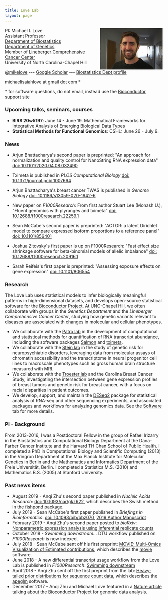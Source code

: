 ```yaml
---
title: Love Lab
layout: page
---
```


<!-- {% include JB/setup %} -->

<img style="float: right;" src="assets/michaellove.jpg">

PI: Michael I. Love <br>
Assistant Professor <br>
[Department of Biostatistics](http://sph.unc.edu/bios/biostatistics/) <br>
[Department of Genetics](http://www.med.unc.edu/genetics/) <br>
Member of [Lineberger Comprehensive Cancer Center](https://unclineberger.org/) <br>
University of North Carolina-Chapel Hill

[@mikelove](http://twitter.com/mikelove) ---
[Google Scholar](https://scholar.google.com/citations?user=vzXv764AAAAJ) ---
[Biostatistics Dept profile](http://sph.unc.edu/adv_profile/michael-love-phd/)

michaelisaiahlove at gmail dot com *

\* for software questions, do not email, instead use the [Bioconductor support site](https://support.bioconductor.org)

### Upcoming talks, seminars, courses

* **BIRS 20w5197**: June 14 - June 19.
  Mathematical Frameworks for Integrative Analysis of Emerging
  Biological Data Types
* **Statistical Methods for Functional Genomics**: CSHL: June 26 - July 9.

### News

* Arjun Bhattacharya's second paper is preprinted:
  "An approach for normalization and quality control for NanoString RNA expression data"
  [doi: 10.1101/2020.04.08.032490](https://doi.org/10.1101/2020.04.08.032490)

* Tximeta is published in *PLOS Computational Biology*
  [doi: 10.1371/journal.pcbi.1007664](https://doi.org/10.1371/journal.pcbi.1007664)
* Arjun Bhattacharya's breast cancer TWAS is published in *Genome Biology*
  [doi: 10.1186/s13059-020-1942-6](https://doi.org/10.1186/s13059-020-1942-6)
* New paper on *F1000Research*: From first author Stuart Lee (Monash U.),
  "Fluent genomics with plyranges and tximeta"
  [doi: 10.12688/f1000research.22259.1](https://doi.org/10.12688/f1000research.22259.1)
* Sean McCabe's second paper is preprinted:
  "ACTOR: a latent Dirichlet model to compare expressed 
  isoform proportions to a reference panel"
  [doi: 10.1101/856401](https://doi.org/10.1101/856401)
* Joshua Zitovsky's first paper is up on F1000Research:
  "Fast effect size shrinkage software for beta-binomial 
  models of allelic imbalance"
  [doi: 10.12688/f1000research.20916.1](https://doi.org/10.12688/f1000research.20916.1)
* Sarah Reifeis's first paper is preprinted:
  "Assessing exposure effects on gene expression"
  [doi: 10.1101/806554](https://doi.org/10.1101/806554)

### Research

The Love Lab uses statistical models to infer biologically meaningful
patterns in high-dimensional datasets, and develops
open-source statistical software for the [Bioconductor Project](https://bioconductor.org).
At UNC-Chapel Hill, we often collaborate with groups in the 
*Genetics Department* and the *Lineberger Comprehensive Cancer Center*, 
studying how genetic variants relevant to diseases are associated with changes
in molecular and cellular phenotypes.

* We collaborate with the [Patro lab](http://www.robpatro.com/) in the
  development of computational and statistical methods for
  quantification of RNA transcript abundance, including the software
  packages [Salmon](https://combine-lab.github.io/salmon/)
  and [tximeta](https://bioconductor.org/packages/tximeta).
* We collaborate with the [Stein lab](https://steinlab.org) in the
  study of genetic risk for neuropsychiatric disorders, leveraging
  data from molecular assays of chromatin accessibility and the
  transcriptome in neural progenitor cell lines to macroscale
  phenotypes such as gross human brain structure measured with MRI.
* We collaborate with the
  [Troester lab](https://sph.unc.edu/adv_profile/melissa-troester-phd/) 
  and the Carolina Breast Cancer Study, investigating the intersection
  between gene expression profiles of breast tumors and genetic risk
  for breast cancer, with a focus on racial disparities in patient
  outcomes.
* We develop, support, and maintain the
  [DESeq2](http://bioconductor.org/packages/DESeq2) package
  for statistical analysis of RNA-seq and other sequencing experiments,
  and associated packages and workflows for analyzing genomics
  data. See the [Software](pages/software.html) tab for more details.

### PI - Background

From 2013-2016, I was a Postdoctoral Fellow in the group of
Rafael Irizarry in the Biostatistics and Computational Biology
Department at the Dana-Farber Cancer Institute and the Harvard
TH Chan School of Public Health.
I completed a PhD in Computational Biology and Scientific Computing
(2013) in the Vingron Department at the Max Planck Institute for
Molecular Genetics in Berlin and the Mathematics and Informatics
Department of the Freie Universität, Berlin.  I completed a Statistics
M.S. (2010) and Mathematics B.S. (2005) at Stanford University.

### Past news items

* August 2019 - Anqi Zhu's second paper published in *Nucleic Acids Research*:
  [doi: 10.1093/nar/gkz622](https://doi.org/10.1093/nar/gkz622),
  which describes the Swish method in the [fishpond](https://bioconductor.org/packages/fishpond) package.
* July 2019 - Sean McCabe's first paper published in *Briefings in Bioinformatics*:
  [doi: 10.1093/bib/bbz070](https://doi.org/10.1093/bib/bbz070),
  [2019 Author Manuscript](../assets/mccabe_2019.pdf)
* February 2019 - Anqi Zhu's second paper posted to *bioRxiv*:
  [Nonparametric expression analysis using inferential replicate counts](https://doi.org/10.1101/561084)
* October 2018 - *Swimming downstream...* DTU workflow published on *F1000Research* is now indexed.
* July 2018 - Sean McCabe sent off his first preprint:
  [MOVIE: Multi-Omics VIsualization of Estimated contributions](https://doi.org/10.1101/379115),
  which describes the [movie](https://github.com/mccabes292/movie) software.
* June 2018 - A new differential transcript usage workflow from the Love Lab is published in *F1000Research*: 
  [Swimming downstream](https://doi.org/10.12688/f1000research.15398.3)
* April 2018 - Anqi Zhu sent off the first preprint from the lab:
  [Heavy-tailed prior distributions for sequence count data](https://www.biorxiv.org/content/early/2018/04/17/303255),
  which describes the [apeglm](http://bioconductor.org/packages/apeglm) software.
* December 2017 - Anqi Zhu and Michael Love featured in a
  [Nature article](https://www.nature.com/articles/d41586-017-07833-1) 
  talking about the Bioconductor Project for genomic data analysis.
